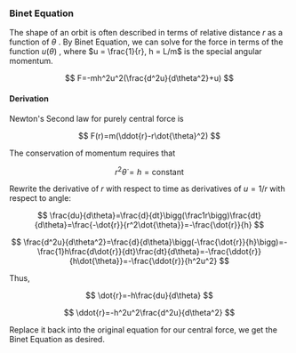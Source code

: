 ### Binet Equation

The shape of an orbit is often described in terms of relative distance $r$ as a function of $\theta$ . By Binet Equation, we can solve for the force in terms of the function $u(\theta)$ , where $u = \frac{1}{r}, h = L/m$ is the special angular momentum. 


$$
F=-mh^2u^2(\frac{d^2u}{d\theta^2}+u)
$$

#### Derivation

Newton's Second law for purely central force is


$$
F(r)=m(\ddot{r}-r\dot{\theta}^2)
$$

The conservation of momentum requires that

$$
r^2\dot{\theta}=h=\text{constant}
$$

Rewrite the derivative of $r$ with respect to time as derivatives of $u=1/r$ with respect to angle:


$$
\frac{du}{d\theta}=\frac{d}{dt}\bigg(\frac1r\bigg)\frac{dt}{d\theta}=\frac{-\dot{r}}{r^2\dot{\theta}}=-\frac{\dot{r}}{h}
$$

$$
\frac{d^2u}{d\theta^2}=\frac{d}{d\theta}\bigg(-\frac{\dot{r}}{h}\bigg)=-\frac{1}h\frac{d\dot{r}}{dt}\frac{dt}{d\theta}=-\frac{\ddot{r}}{h\dot{\theta}}=-\frac{\ddot{r}}{h^2u^2}
$$

Thus,


$$
\dot{r}=-h\frac{du}{d\theta}
$$

$$
\ddot{r}=-h^2u^2\frac{d^2u}{d\theta^2}
$$

Replace it back into the original equation for our central force, we get the Binet Equation as desired.
